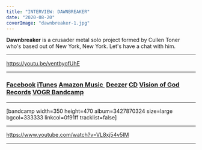 ```yaml
---
title: "INTERVIEW: DAWNBREAKER"
date: "2020-08-20"
coverImage: "dawnbreaker-1.jpg"
---
```


**Dawnbreaker** is a crusader metal solo project formed by Cullen Toner who's based out of New York, New York. Let's have a chat with him.

* * *

https://youtu.be/ventbyofUhE

* * *

### [Facebook](https://web.facebook.com/dawnbreakerworship) [iTunes](https://visionofgodrecords.com/product/dawnbreaker-total-depravity-cd/%20) [Amazon Music ](https://www.amazon.com/Total-Depravity-Dawnbreaker/dp/B07XH89D5F/ref=sr_1_fkmr0_1?dchild=1&keywords=Dawnbreaker+total+depravity&qid=1591322763&sr=8-1-fkmr0) [Deezer](https://www.deezer.com/en/album/110225422) [CD](https://visionofgodrecords.com/product/dawnbreaker-total-depravity-cd/) [Vision of God Records](https://visionofgodrecords.com/album/total-depravity/) [VOGR Bandcamp](https://visionofgodrecords.bandcamp.com/album/total-depravity)

* * *

\[bandcamp width=350 height=470 album=3427870324 size=large bgcol=333333 linkcol=0f91ff tracklist=false\]

* * *

https://www.youtube.com/watch?v=VL8xj54v5lM

* * *
